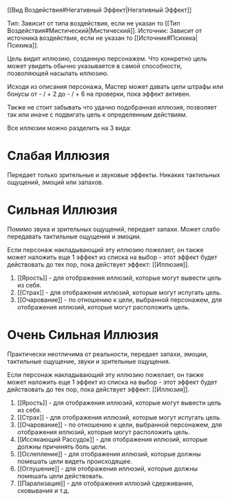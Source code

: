 [[Вид Воздействия#Негативный Эффект|Негативный Эффект]]

Тип: Зависит от типа воздействия, если не указан то [[Тип Воздействия#Мистический|Мистический]].
Источник: Зависит от источника воздействия, если не указан то [[Источник#Психика|Психика]].

Цель видит иллюзию, созданную персонажем. Что конкретно цель может увидеть обычно указывается в самой способности, позволяющей насылать иллюзию. 

Исходя из описания персонажа, Мастер может давать цели штрафы или бонусы от - / + 2 до - / + 6 на проверки, пока эффект активен. 

Также не стоит забывать что удачно подобранная иллюзия, позволяет так или иначе с подвигать цель к определенным действиям.

Все иллюзии можно разделить на 3 вида:

# Слабая Иллюзия

Передает только зрительные и звуковые эффекты. Никаких тактильных ощущений, эмоций или запахов. 

# Сильная Иллюзия

Помимо звука и зрительных ощущений, передает запахи. Может слабо передавать тактильные ощущения и эмоции. 

Если персонаж накладывающий эту иллюзию пожелает, он также может наложить еще 1 эффект из списка на выбор - этот эффект будет действовать до тех пор, пока действует эффект: [[Иллюзия]]. 

1. [[Ярость]] - для отображения иллюзий, которые могут вывести цель из себя.
2. [[Страх]] - для отображения иллюзий, которые могут испугать цель. 
3. [[Очарование]] - по отношению к цели, выбранной персонажем, для отображения иллюзий, которые могут расположить цель. 

# Очень Сильная Иллюзия

Практически неотличима от реальности, передает запахи, эмоции, тактильные ощущение, звуки и зрительные ощущения. 

Если персонаж накладывающий эту иллюзию пожелает, он также может наложить еще 1 эффект из списка на выбор - этот эффект будет действовать до тех пор, пока действует эффект: [[Иллюзия]]. 

1. [[Ярость]] - для отображения иллюзий, которые могут вывести цель из себя.
2. [[Страх]] - для отображения иллюзий, которые могут испугать цель. 
3. [[Очарование]] - по отношению к цели, выбранной персонажем, для отображения иллюзий, которые могут расположить цель.
4. [[Иссякающий Рассудок]] - для отображения иллюзий, которые должны причинять боль цели.
5. [[Ослепление]] - для отображения иллюзий, которые должны помешать цели видеть происходящее. 
6. [[Оглушение]] - для отображения иллюзий, которые должны помешать цели действовать. 
7. [[Парализация]] - для отображения иллюзий сдерживания, сковывания и т.д.